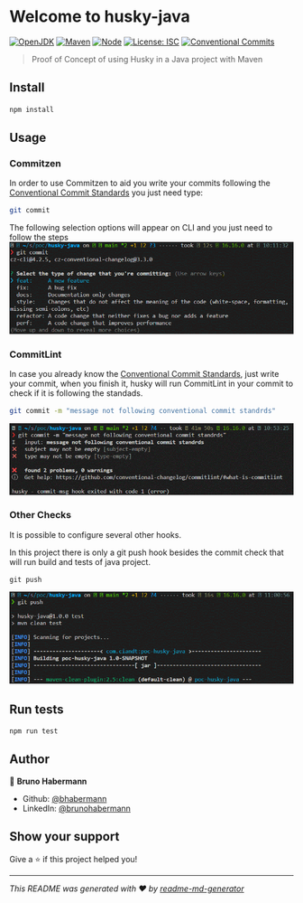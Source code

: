 # Welcome to husky-java 
[![OpenJDK](https://img.shields.io/badge/openjdk-17-blue)](#)
[![Maven](https://img.shields.io/badge/maven-3.8.3-blue)](#)
[![Node](https://img.shields.io/badge/nodejs-17-blue)](#)
[![License: ISC](https://img.shields.io/badge/License-ISC-yellow.svg)](#)
[![Conventional Commits](https://img.shields.io/badge/Conventional%20Commits-1.0.0-%23FE5196?logo=conventionalcommits&logoColor=white)](https://conventionalcommits.org)

> Proof of Concept of using Husky in a Java project with Maven

## Install

```sh
npm install
```

## Usage

### Commitzen

In order to use Commitzen to aid you write your commits following the [Conventional Commit Standards](https://www.conventionalcommits.org/en/v1.0.0/#summary) you just need type:
```sh
git commit
```

The following selection options will appear on CLI and you just need to follow the steps
![commitzen](./docs/img/git-commit-cz.gif)

### CommitLint

In case you already know the [Conventional Commit Standards](https://www.conventionalcommits.org/en/v1.0.0/#summary), just write your commit, when you finish it, husky will run CommitLint in your commit to check if it is following the standads.

```sh
git commit -m "message not following conventional commit standrds"
```

![commitlint](./docs/img/git-commit-lint.gif)

### Other Checks

It is possible to configure several other hooks.

In this project there is only a git push hook besides the commit check that will run build and tests of java project.

```
git push
```

![push](./docs/img/git-push.gif)

## Run tests

```sh
npm run test
```

## Author

👤 **Bruno Habermann**

* Github: [@bhabermann](https://github.com/bhabermann)
* LinkedIn: [@brunohabermann](https://linkedin.com/in/brunohabermann)

## Show your support

Give a ⭐️ if this project helped you!


***
_This README was generated with ❤️ by [readme-md-generator](https://github.com/kefranabg/readme-md-generator)_